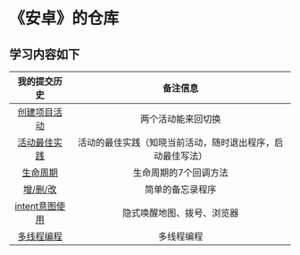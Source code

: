 # 《安卓》的仓库

<h2>学习内容如下</h2>

| 我的提交历史                 | 备注信息 |
|:---:                        | :---:   |
| [创建项目活动](实验一/README.md)    | 两个活动能来回切换 |
| [活动最佳实践](实验二/README.md)    | 活动的最佳实践（知晓当前活动，随时退出程序，启动最佳写法） |
| [生命周期](实验二/README.md)    | 生命周期的7个回调方法 |
| [增/删/改](poject05/README.md)    | 简单的备忘录程序 |
| [intent意图使用](poject04/README.md)    | 隐式唤醒地图、拨号、浏览器 |
| [多线程编程](实验五/README.md)	|多线程编程|
